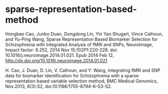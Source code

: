 # sparse-representation-based-method

Hongbao Cao, Junbo Duan, Dongdong Lin, Yin Yao Shugart, Vince Calhoun, and Yu-Ping Wang, Sparse Representation Based Biomarker Selection for Schizophrenia with Integrated Analysis of fMRI and SNPs, NeuroImage, Impact factor: 6.252, 2014 Nov 15;102P1:220-228. doi: 10.1016/j.neuroimage.2014.01.021. Epub 2014 Feb 12, http://dx.doi.org/10.1016j.neuroimage.2014.01.021

H. Cao, J. Duan, D. Lin, V. Calhoun, and Y. Wang, Integrating fMRI and SNP data for biomarker identification for Schizophrenia with a sparse representation based variable selection method, BMC Medical Genomics, Nov.2013, 6(3):S2, doi:10.1186/1755-8794-6-S3-S2.
